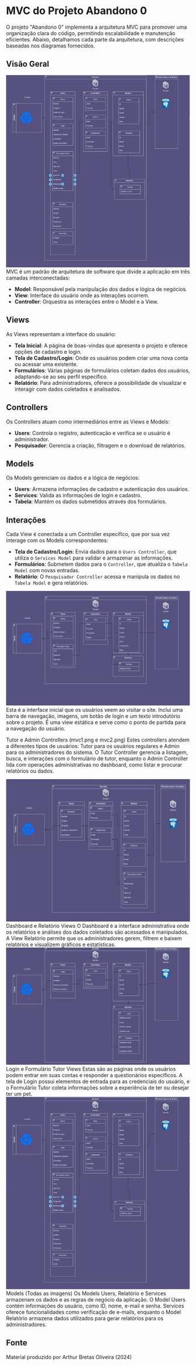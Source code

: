 # MVC do Projeto Abandono 0

O projeto "Abandono 0" implementa a arquitetura MVC para promover uma organização clara do código, permitindo escalabilidade e manutenção eficientes. Abaixo, detalhamos cada parte da arquitetura, com descrições baseadas nos diagramas fornecidos.

## Visão Geral

<img src="assets/mvcgeral.png">
MVC é um padrão de arquitetura de software que divide a aplicação em três camadas interconectadas:

- **Model**: Responsável pela manipulação dos dados e lógica de negócios.
- **View**: Interface do usuário onde as interações ocorrem.
- **Controller**: Orquestra as interações entre o Model e a View.

## Views

As Views representam a interface do usuário:

- **Tela Inicial**: A página de boas-vindas que apresenta o projeto e oferece opções de cadastro e login.
- **Tela de Cadastro/Login**: Onde os usuários podem criar uma nova conta ou acessar uma existente.
- **Formulários**: Várias páginas de formulários coletam dados dos usuários, adaptando-se ao seu perfil específico.
- **Relatório**: Para administradores, oferece a possibilidade de visualizar e interagir com dados coletados e analisados.

## Controllers

Os Controllers atuam como intermediários entre as Views e Models:

- **Users**: Controla o registro, autenticação e verifica se o usuário é administrador.
- **Pesquisador**: Gerencia a criação, filtragem e o download de relatórios.

## Models

Os Models gerenciam os dados e a lógica de negócios:

- **Users**: Armazena informações de cadastro e autenticação dos usuários.
- **Services**: Valida as informações de login e cadastro.
- **Tabela**: Mantém os dados submetidos através dos formulários.

## Interações

Cada View é conectada a um Controller específico, que por sua vez interage com os Models correspondentes:

- **Tela de Cadastro/Login**: Envia dados para o `Users Controller`, que utiliza o `Services Model` para validar e armazenar as informações.
- **Formulários**: Submetem dados para o `Controller`, que atualiza o `Tabela Model` com novas entradas.
- **Relatório**: O `Pesquisador Controller` acessa e manipula os dados no `Tabela Model` e gera relatórios.



<img src="assets/mvc1.png">
Esta é a interface inicial que os usuários veem ao visitar o site. Inclui uma barra de navegação, imagens, um botão de login e um texto introdutório sobre o projeto. É uma view estática e serve como o ponto de partida para a navegação do usuário.

Tutor e Admin Controllers (mvc1.png e mvc2.png)
Estes controllers atendem a diferentes tipos de usuários: Tutor para os usuários regulares e Admin para os administradores do sistema. O Tutor Controller gerencia a listagem, busca, e interações com o formulário de tutor, enquanto o Admin Controller lida com operações administrativas no dashboard, como listar e procurar relatórios ou dados.


<img src="assets/mvc2.png">
Dashboard e Relatório Views 
O Dashboard é a interface administrativa onde os relatórios e análises dos dados coletados são acessados e manipulados. A View Relatório permite que os administradores gerem, filtrem e baixem relatórios e visualizem gráficos e estatísticas.

<img src="assets/mvc3.png">
Login e Formulário Tutor Views
Estas são as páginas onde os usuários podem entrar em suas contas e responder a questionários específicos. A tela de Login possui elementos de entrada para as credenciais do usuário, e o Formulário Tutor coleta informações sobre a experiência de ter ou desejar ter um pet.


<img src="assets/mvcgeral.png">
Models (Todas as imagens)
Os Models Users, Relatório e Services armazenam os dados e as regras de negócio da aplicação. O Model Users contém informações do usuário, como ID, nome, e-mail e senha. Services oferece funcionalidades como verificação de e-mails, enquanto o Model Relatório armazena dados utilizados para gerar relatórios para os administradores.

## Fonte

Material produzido por Arthur Bretas Oliveira (2024)

